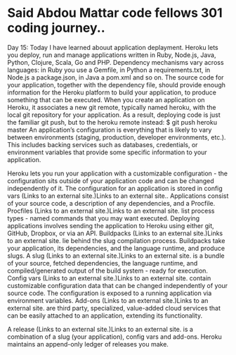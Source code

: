 # Said Abdou Mattar code fellows 301 coding journey..
Day 15:
Today I have learned abouut application deplayment.
Heroku lets you deploy, run and manage applications written in Ruby, Node.js, Java, Python, Clojure, Scala, Go and PHP.
Dependency mechanisms vary across languages: in Ruby you use a Gemfile, in Python a requirements.txt, in Node.js a package.json, in Java a pom.xml and so on.
The source code for your application, together with the dependency file, should provide enough information for the Heroku platform to build your application, to produce something that can be executed.
When you create an application on Heroku, it associates a new git remote, typically named heroku, with the local git repository for your application.
As a result, deploying code is just the familiar git push, but to the heroku remote instead:
$ git push heroku master
An application’s configuration is everything that is likely to vary between environments (staging, production, developer environments, etc.). This includes backing services such as databases, credentials, or environment variables that provide some specific information to your application.

Heroku lets you run your application with a customizable configuration - the configuration sits outside of your application code and can be changed independently of it.
The configuration for an application is stored in config vars (Links to an external site.)Links to an external site..
Applications consist of your source code, a description of any dependencies, and a Procfile.
Procfiles (Links to an external site.)Links to an external site. list process types - named commands that you may want executed.
Deploying applications involves sending the application to Heroku using either git, GitHub, Dropbox, or via an API.
Buildpacks (Links to an external site.)Links to an external site. lie behind the slug compilation process. Buildpacks take your application, its dependencies, and the language runtime, and produce slugs.
A slug (Links to an external site.)Links to an external site. is a bundle of your source, fetched dependencies, the language runtime, and compiled/generated output of the build system - ready for execution.
Config vars (Links to an external site.)Links to an external site. contain customizable configuration data that can be changed independently of your source code. The configuration is exposed to a running application via environment variables.
Add-ons (Links to an external site.)Links to an external site. are third party, specialized, value-added cloud services that can be easily attached to an application, extending its functionality.  

A release (Links to an external site.)Links to an external site. is a combination of a slug (your application), config vars and add-ons. Heroku maintains an append-only ledger of releases you make.
